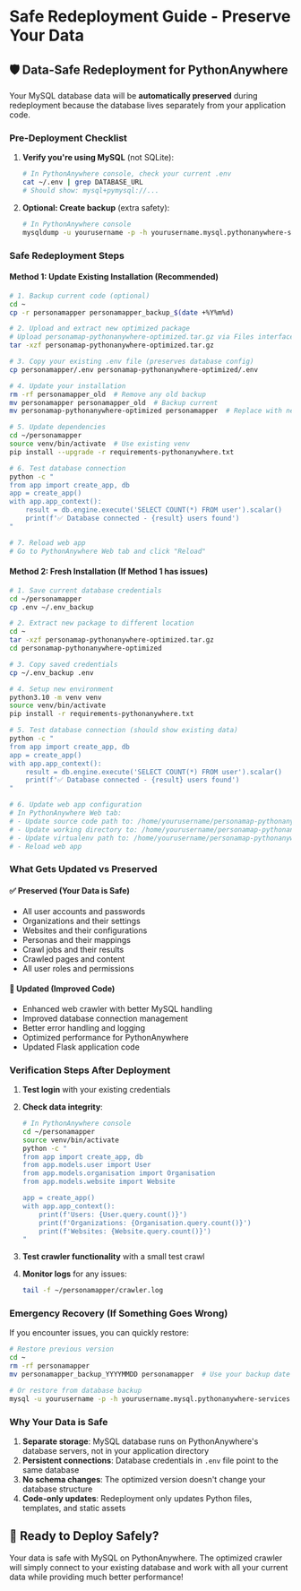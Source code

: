 # Safe Redeployment Guide - Preserve Your Data

## 🛡️ Data-Safe Redeployment for PythonAnywhere

Your MySQL database data will be **automatically preserved** during redeployment because the database lives separately from your application code.

### Pre-Deployment Checklist

1. **Verify you're using MySQL** (not SQLite):
   ```bash
   # In PythonAnywhere console, check your current .env
   cat ~/.env | grep DATABASE_URL
   # Should show: mysql+pymysql://...
   ```

2. **Optional: Create backup** (extra safety):
   ```bash
   # In PythonAnywhere console
   mysqldump -u yourusername -p -h yourusername.mysql.pythonanywhere-services.com yourusername\$personamap > backup_$(date +%Y%m%d).sql
   ```

### Safe Redeployment Steps

#### Method 1: Update Existing Installation (Recommended)
```bash
# 1. Backup current code (optional)
cd ~
cp -r personamapper personamapper_backup_$(date +%Y%m%d)

# 2. Upload and extract new optimized package
# Upload personamap-pythonanywhere-optimized.tar.gz via Files interface
tar -xzf personamap-pythonanywhere-optimized.tar.gz

# 3. Copy your existing .env file (preserves database config)
cp personamapper/.env personamap-pythonanywhere-optimized/.env

# 4. Update your installation
rm -rf personamapper_old  # Remove any old backup
mv personamapper personamapper_old  # Backup current
mv personamap-pythonanywhere-optimized personamapper  # Replace with new

# 5. Update dependencies
cd ~/personamapper
source venv/bin/activate  # Use existing venv
pip install --upgrade -r requirements-pythonanywhere.txt

# 6. Test database connection
python -c "
from app import create_app, db
app = create_app()
with app.app_context():
    result = db.engine.execute('SELECT COUNT(*) FROM user').scalar()
    print(f'✅ Database connected - {result} users found')
"

# 7. Reload web app
# Go to PythonAnywhere Web tab and click "Reload"
```

#### Method 2: Fresh Installation (If Method 1 has issues)
```bash
# 1. Save current database credentials
cd ~/personamapper
cp .env ~/.env_backup

# 2. Extract new package to different location
cd ~
tar -xzf personamap-pythonanywhere-optimized.tar.gz
cd personamap-pythonanywhere-optimized

# 3. Copy saved credentials
cp ~/.env_backup .env

# 4. Setup new environment
python3.10 -m venv venv
source venv/bin/activate
pip install -r requirements-pythonanywhere.txt

# 5. Test database connection (should show existing data)
python -c "
from app import create_app, db
app = create_app()
with app.app_context():
    result = db.engine.execute('SELECT COUNT(*) FROM user').scalar()
    print(f'✅ Database connected - {result} users found')
"

# 6. Update web app configuration
# In PythonAnywhere Web tab:
# - Update source code path to: /home/yourusername/personamap-pythonanywhere-optimized
# - Update working directory to: /home/yourusername/personamap-pythonanywhere-optimized  
# - Update virtualenv path to: /home/yourusername/personamap-pythonanywhere-optimized/venv
# - Reload web app
```

### What Gets Updated vs Preserved

#### ✅ **Preserved (Your Data is Safe)**
- All user accounts and passwords
- Organizations and their settings
- Websites and their configurations
- Personas and their mappings
- Crawl jobs and their results
- Crawled pages and content
- All user roles and permissions

#### 🔄 **Updated (Improved Code)**
- Enhanced web crawler with better MySQL handling
- Improved database connection management
- Better error handling and logging
- Optimized performance for PythonAnywhere
- Updated Flask application code

### Verification Steps After Deployment

1. **Test login** with your existing credentials
2. **Check data integrity**:
   ```bash
   # In PythonAnywhere console
   cd ~/personamapper
   source venv/bin/activate
   python -c "
   from app import create_app, db
   from app.models.user import User
   from app.models.organisation import Organisation
   from app.models.website import Website
   
   app = create_app()
   with app.app_context():
       print(f'Users: {User.query.count()}')
       print(f'Organizations: {Organisation.query.count()}')
       print(f'Websites: {Website.query.count()}')
   "
   ```

3. **Test crawler functionality** with a small test crawl
4. **Monitor logs** for any issues:
   ```bash
   tail -f ~/personamapper/crawler.log
   ```

### Emergency Recovery (If Something Goes Wrong)

If you encounter issues, you can quickly restore:

```bash
# Restore previous version
cd ~
rm -rf personamapper
mv personamapper_backup_YYYYMMDD personamapper  # Use your backup date

# Or restore from database backup
mysql -u yourusername -p -h yourusername.mysql.pythonanywhere-services.com yourusername\$personamap < backup_YYYYMMDD.sql
```

### Why Your Data is Safe

1. **Separate storage**: MySQL database runs on PythonAnywhere's database servers, not in your application directory
2. **Persistent connections**: Database credentials in `.env` file point to the same database
3. **No schema changes**: The optimized version doesn't change your database structure
4. **Code-only updates**: Redeployment only updates Python files, templates, and static assets

## 🚀 Ready to Deploy Safely?

Your data is safe with MySQL on PythonAnywhere. The optimized crawler will simply connect to your existing database and work with all your current data while providing much better performance!